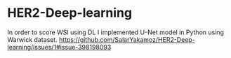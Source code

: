 # HER2-Deep-learning
In order to score WSI using DL I implemented U-Net model in Python using Warwick dataset. 
https://github.com/SalarYakamoz/HER2-Deep-learning/issues/1#issue-398198093
